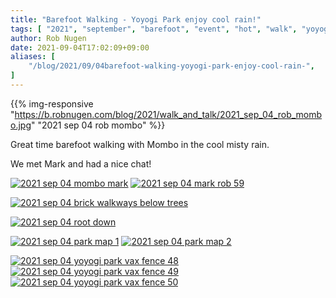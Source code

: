 ```yaml
---
title: "Barefoot Walking - Yoyogi Park enjoy cool rain!"
tags: [ "2021", "september", "barefoot", "event", "hot", "walk", "yoyogi" ]
author: Rob Nugen
date: 2021-09-04T17:02:09+09:00
aliases: [
    "/blog/2021/09/04barefoot-walking-yoyogi-park-enjoy-cool-rain-",
]
---
```



{{% img-responsive "https://b.robnugen.com/blog/2021/walk_and_talk/2021_sep_04_rob_mombo.jpg" "2021 sep 04 rob mombo" %}}

Great time barefoot walking with Mombo in the cool misty rain.

We met Mark and had a nice chat!

[![2021 sep 04 mombo mark](//b.robnugen.com/blog/2021/walk_and_talk/thumbs/2021_sep_04_mombo_mark.jpg)](//b.robnugen.com/blog/2021/walk_and_talk/2021_sep_04_mombo_mark.jpg)
[![2021 sep 04 mark rob 59](//b.robnugen.com/blog/2021/walk_and_talk/thumbs/2021_sep_04_mark_rob_59.jpg)](//b.robnugen.com/blog/2021/walk_and_talk/2021_sep_04_mark_rob_59.jpg)

[![2021 sep 04 brick walkways below trees](//b.robnugen.com/blog/2021/walk_and_talk/thumbs/2021_sep_04_brick_walkways_below_trees.jpg)](//b.robnugen.com/blog/2021/walk_and_talk/2021_sep_04_brick_walkways_below_trees.jpg)

[![2021 sep 04 root down](//b.robnugen.com/blog/2021/walk_and_talk/thumbs/2021_sep_04_root_down.jpg)](//b.robnugen.com/blog/2021/walk_and_talk/2021_sep_04_root_down.jpg)

[![2021 sep 04 park map 1](//b.robnugen.com/blog/2021/walk_and_talk/thumbs/2021_sep_04_park_map_1.jpg)](//b.robnugen.com/blog/2021/walk_and_talk/2021_sep_04_park_map_1.jpg)
[![2021 sep 04 park map 2](//b.robnugen.com/blog/2021/walk_and_talk/thumbs/2021_sep_04_park_map_2.jpg)](//b.robnugen.com/blog/2021/walk_and_talk/2021_sep_04_park_map_2.jpg)

[![2021 sep 04 yoyogi park vax fence 48](//b.robnugen.com/blog/2021/walk_and_talk/thumbs/2021_sep_04_yoyogi_park_vax_fence_48.jpg)](//b.robnugen.com/blog/2021/walk_and_talk/2021_sep_04_yoyogi_park_vax_fence_48.jpg)
[![2021 sep 04 yoyogi park vax fence 49](//b.robnugen.com/blog/2021/walk_and_talk/thumbs/2021_sep_04_yoyogi_park_vax_fence_49.jpg)](//b.robnugen.com/blog/2021/walk_and_talk/2021_sep_04_yoyogi_park_vax_fence_49.jpg)
[![2021 sep 04 yoyogi park vax fence 50](//b.robnugen.com/blog/2021/walk_and_talk/thumbs/2021_sep_04_yoyogi_park_vax_fence_50.jpg)](//b.robnugen.com/blog/2021/walk_and_talk/2021_sep_04_yoyogi_park_vax_fence_50.jpg)

